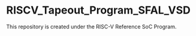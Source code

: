 # RISCV_Tapeout_Program_SFAL_VSD
This repository is created under the RISC-V Reference SoC Program.

